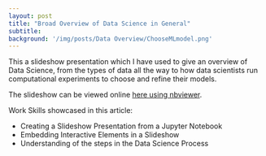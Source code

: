 ```yaml
---
layout: post
title: "Broad Overview of Data Science in General"
subtitle:
background: '/img/posts/Data Overview/ChooseMLmodel.png'
---
```


This a slideshow presentation which I have used to give an overview of Data Science, from the types of data all the way to how data scientists run computational experiments to choose and refine their models.

The slideshow can be viewed online [here using nbviewer](https://nbviewer.jupyter.org/github/max-torch/Data-Science-Introduction/blob/main/Presentation.slides.html#/).

Work Skills showcased in this article:
* Creating a Slideshow Presentation from a Jupyter Notebook
* Embedding Interactive Elements in a Slideshow
* Understanding of the steps in the Data Science Process
